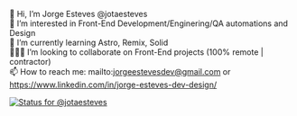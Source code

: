 👋 Hi, I’m Jorge Esteves @jotaesteves<br>👀 I’m interested in Front-End Development/Enginering/QA automations and Design<br>🌱 I’m currently learning Astro, Remix, Solid<br>👨🏻‍💻 I’m looking to collaborate on Front-End projects (100% remote | contractor)<br>📫 How to reach me: mailto:jorgeestevesdev@gmail.com or https://www.linkedin.com/in/jorge-esteves-dev-design/ <br>

[![Status for @jotaesteves](https://badge.stateful.com/jotaesteves/status.svg)](https://app.stateful.com/@jotaesteves)
